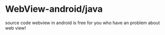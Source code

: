 # WebView-android/java
source code webview in android is free for you who have an problem about web view!